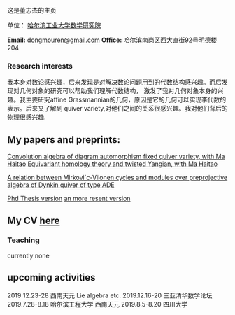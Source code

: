 这是董志杰的主页

单位： [哈尔滨工业大学数学研究院](http://im.hit.edu.cn/)


**Email:** dongmouren@gmail.com
**Office:** 哈尔滨南岗区西大直街92号明德楼204


### Research interests

我本身对数论感兴趣，后来发现是对解决数论问题用到的代数结构感兴趣。而后发现对几何对象的研究可以帮助我们理解代数结构，
激发了我对几何对象本身的兴趣。我主要研究affine Grassmannian的几何，原因是它的几何可以实现李代数的表示。后来又了解到
quiver variety,对他们之间的关系很感兴趣。我对他们背后的物理很感兴趣.

## My papers and preprints:
[Convolution algebra of diagram automorphism fixed quiver variety, with Ma Haitao](https://arxiv.org/abs/1911.07407)
[Equivariant homology theory and twisted Yangian, with Ma Haitao](https://arxiv.org/abs/1911.07043)

[A relation between Mirkovi´c-Vilonen cycles and
modules over preprojective algebra of Dynkin
quiver of type ADE](https://arxiv.org/pdf/1802.01792.pdf)

[Phd Thesis version](https://scholarworks.umass.edu/dissertations_2/1335/)
[an more resent version](https://github.com/dongmouren0/dongmouren/blob/master/loop_Grassmannian.pdf) 
## My CV [here](https://github.com/dongmouren0/dongmouren/blob/master/cv%20(10).pdf)

### Teaching
currently none
## upcoming activities
2019 12.23-28 西南天元 Lie algebra etc.
2019.12.16-20 三亚清华数学论坛 
 2019.7.28-8.18 哈尔滨工程大学
西南天元 2019.8.5-8.20 四川大学
